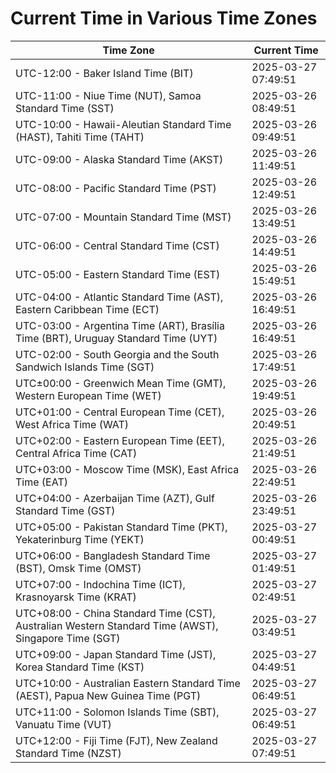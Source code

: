 # Current Time in Various Time Zones

| Time Zone | Current Time |
|-----------|--------------|
| UTC-12:00 - Baker Island Time (BIT) | 2025-03-27 07:49:51 |
| UTC-11:00 - Niue Time (NUT), Samoa Standard Time (SST) | 2025-03-26 08:49:51 |
| UTC-10:00 - Hawaii-Aleutian Standard Time (HAST), Tahiti Time (TAHT) | 2025-03-26 09:49:51 |
| UTC-09:00 - Alaska Standard Time (AKST) | 2025-03-26 11:49:51 |
| UTC-08:00 - Pacific Standard Time (PST) | 2025-03-26 12:49:51 |
| UTC-07:00 - Mountain Standard Time (MST) | 2025-03-26 13:49:51 |
| UTC-06:00 - Central Standard Time (CST) | 2025-03-26 14:49:51 |
| UTC-05:00 - Eastern Standard Time (EST) | 2025-03-26 15:49:51 |
| UTC-04:00 - Atlantic Standard Time (AST), Eastern Caribbean Time (ECT) | 2025-03-26 16:49:51 |
| UTC-03:00 - Argentina Time (ART), Brasília Time (BRT), Uruguay Standard Time (UYT) | 2025-03-26 16:49:51 |
| UTC-02:00 - South Georgia and the South Sandwich Islands Time (SGT) | 2025-03-26 17:49:51 |
| UTC±00:00 - Greenwich Mean Time (GMT), Western European Time (WET) | 2025-03-26 19:49:51 |
| UTC+01:00 - Central European Time (CET), West Africa Time (WAT) | 2025-03-26 20:49:51 |
| UTC+02:00 - Eastern European Time (EET), Central Africa Time (CAT) | 2025-03-26 21:49:51 |
| UTC+03:00 - Moscow Time (MSK), East Africa Time (EAT) | 2025-03-26 22:49:51 |
| UTC+04:00 - Azerbaijan Time (AZT), Gulf Standard Time (GST) | 2025-03-26 23:49:51 |
| UTC+05:00 - Pakistan Standard Time (PKT), Yekaterinburg Time (YEKT) | 2025-03-27 00:49:51 |
| UTC+06:00 - Bangladesh Standard Time (BST), Omsk Time (OMST) | 2025-03-27 01:49:51 |
| UTC+07:00 - Indochina Time (ICT), Krasnoyarsk Time (KRAT) | 2025-03-27 02:49:51 |
| UTC+08:00 - China Standard Time (CST), Australian Western Standard Time (AWST), Singapore Time (SGT) | 2025-03-27 03:49:51 |
| UTC+09:00 - Japan Standard Time (JST), Korea Standard Time (KST) | 2025-03-27 04:49:51 |
| UTC+10:00 - Australian Eastern Standard Time (AEST), Papua New Guinea Time (PGT) | 2025-03-27 06:49:51 |
| UTC+11:00 - Solomon Islands Time (SBT), Vanuatu Time (VUT) | 2025-03-27 06:49:51 |
| UTC+12:00 - Fiji Time (FJT), New Zealand Standard Time (NZST) | 2025-03-27 07:49:51 |
